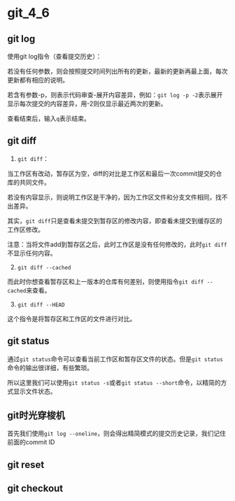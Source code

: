 # git_4_6

## git log

使用git log指令（查看提交历史）：  

若没有任何参数，则会按照提交时间列出所有的更新，最新的更新再最上面，每次更新都有相应的说明。  

若含有参数-p，则表示代码审查-展开内容差异，例如：`git log -p -2`表示展开显示每次提交的内容差异，用-2则仅显示最近两次的更新。  

查看结束后，输入`q`表示结束。

## git diff

1. `git diff`：  

当工作区有改动，暂存区为空，diff的对比是工作区和最后一次commit提交的仓库的共同文件。  

若没有内容显示，则说明工作区是干净的，因为工作区文件和分支文件相同，找不出差异。  

其实，`git diff`只是查看未提交到暂存区的修改内容，即查看未提交到缓存区的工作区修改。  

注意：当将文件add到暂存区之后，此时工作区是没有任何修改的，此时`git diff`不显示任何内容。

2. `git diff --cached`

而此时你想查看暂存区和上一版本的仓库有何差别，则使用指令`git diff --cached`来查看。

3. `git diff --HEAD`

这个指令是将暂存区和工作区的文件进行对比。

## git status

通过`git status`命令可以查看当前工作区和暂存区文件的状态。但是`git status`命令的输出很详细，有些繁琐。  

所以这里我们可以使用`git status -s`或者`git status --short`命令，以精简的方式显示文件状态。

## git时光穿梭机

首先我们使用`git log --oneline`，则会得出精简模式的提交历史记录，我们记住前面的commit ID


## git reset


## git checkout

